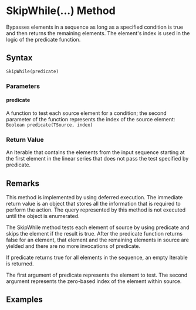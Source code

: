 # SkipWhile(...) Method
Bypasses elements in a sequence as long as a specified condition is true and then returns the remaining elements. The element's index is used in the logic of the predicate function.

## Syntax
```
SkipWhile(predicate)
```

### Parameters

#### predicate
A function to test each source element for a condition; the second parameter of the function represents the index of the source element: ```Boolean predicate(TSource, index)```

### Return Value
An Iterable that contains the elements from the input sequence starting at the first element in the linear series that does not pass the test specified by predicate.

## Remarks
This method is implemented by using deferred execution. The immediate return value is an object that stores all the information that is required to perform the action. The query represented by this method is not executed until the object is enumerated.

The SkipWhile method tests each element of source by using predicate and skips the element if the result is true. After the predicate function returns false for an element, that element and the remaining elements in source are yielded and there are no more invocations of predicate.

If predicate returns true for all elements in the sequence, an empty Iterable is returned.

The first argument of predicate represents the element to test. The second argument represents the zero-based index of the element within source.


## Examples



